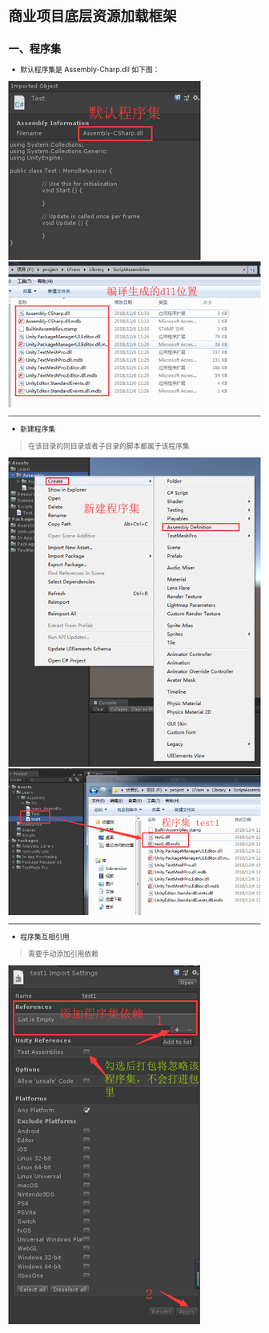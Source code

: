 #  商业项目底层资源加载框架

##  一、程序集

* 默认程序集是 Assembly-Charp.dll 如下图：  

![chengxuji_01](Pic/chengxuji_01.png)  
![chengxuji_01](Pic/chengxuji_02.png)    
  
---- 
* 新建程序集   

>在该目录的同目录或者子目录的脚本都属于该程序集

![chengxuji_01](Pic/chengxuji_03.png)  
![chengxuji_01](Pic/chengxuji_04.png)  

----
* 程序集互相引用

>需要手动添加引用依赖

![chengxuji_01](Pic/chengxuji_05.png)  